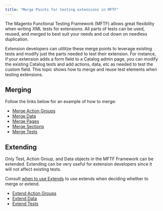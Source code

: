 ```yaml
---
title: "Merge Points for testing extensions in MFTF"
---
```


The Magento Functional Testing Framework (MFTF) allows great flexibility when writing XML tests for extensions.
All parts of tests can be used, reused, and merged to best suit your needs and cut down on needless duplication.

Extension developers can utilitze these merge points to leverage existing tests and modify just the parts needed to test their extension. For instance, if your extension adds a form field to a Catalog admin page, you can modify the existing Catalog tests and add actions, data, etc as needed to test the custom field.
This topic shows how to merge and reuse test elements when testing extensions.

## Merging

Follow the links below for an example of how to merge:

- [Merge Action Groups][]
- [Merge Data][]
- [Merge Pages][]
- [Merge Sections][]
- [Merge Tests][]

## Extending

Only Test, Action Group, and Data objects in the MFTF Framework can be extended.
Extending can be very useful for extension developers since it will not affect existing tests.

Consult [when to use Extends][] to use extends when deciding whether to merge or extend.

- [Extend Action Groups][]
- [Extend Data][]
- [Extend Tests][]

<!-- Link definitions -->
[when to use Extends]: ../best-practices.md#when-to-use-extends
[Merge Action Groups]: merge-action-groups.md
[Merge Data]: merge-data.md
[Merge Pages]: merge-pages.md
[Merge Sections]: merge-sections.md
[Merge Tests]: merge-tests.md
[Extend Action Groups]: extend-action-groups.md
[Extend Data]: extend-data.md
[Extend Tests]: extend-tests.md